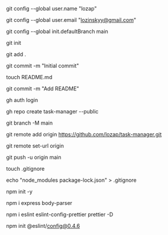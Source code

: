 <!--
Опис команд підключення проекту до платформи репозиторіїв github
-->

git config --global user.name "lozap"

git config --global user.email "lozinskyy@gmail.com"

git config --global init.defaultBranch main

git init

git add .

git commit -m "Initial commit"

touch README.md

git commit -m "Add README"

gh auth login

gh repo create task-manager --public

git branch -M main

git remote add origin https://github.com/lozap/task-manager.git

git remote set-url origin

git push -u origin main

touch .gitignore

echo "node_modules
package-lock.json" > .gitignore

<!-- Встановлення модулів необхідних для розробки застосунку -->

npm init -y

npm i express body-parser

npm i eslint eslint-config-prettier prettier -D

npm init @eslint/config@0.4.6
